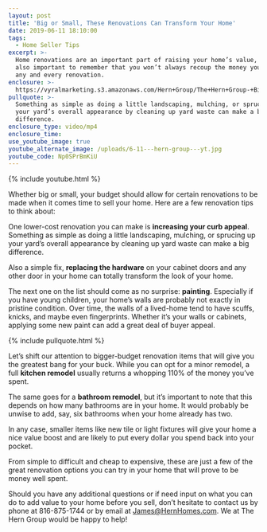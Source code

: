 ```yaml
---
layout: post
title: 'Big or Small, These Renovations Can Transform Your Home'
date: 2019-06-11 18:10:00
tags:
  - Home Seller Tips
excerpt: >-
  Home renovations are an important part of raising your home’s value, but it’s
  also important to remember that you won’t always recoup the money you spent on
  any and every renovation.
enclosure: >-
  https://vyralmarketing.s3.amazonaws.com/Hern+Group/The+Hern+Group-+Big+or+Small%2C+These+Renovations+Can+Transform+Your+Home.mp4
pullquote: >-
  Something as simple as doing a little landscaping, mulching, or sprucing up
  your yard’s overall appearance by cleaning up yard waste can make a big
  difference.
enclosure_type: video/mp4
enclosure_time:
use_youtube_image: true
youtube_alternate_image: /uploads/6-11---hern-group---yt.jpg
youtube_code: Np0SPrBmKiU
---
```


{% include youtube.html %}

Whether big or small, your budget should allow for certain renovations to be made when it comes time to sell your home. Here are a few renovation tips to think about:&nbsp;

One lower-cost renovation you can make is **increasing your curb appeal**. Something as simple as doing a little landscaping, mulching, or sprucing up your yard’s overall appearance by cleaning up yard waste can make a big difference.

Also a simple fix, **replacing the hardware** on your cabinet doors and any other door in your home can totally transform the look of your home.&nbsp;

The next one on the list should come as no surprise: **painting**. Especially if you have young children, your home’s walls are probably not exactly in pristine condition. Over time, the walls of a lived-home tend to have scuffs, knicks, and maybe even fingerprints. Whether it’s your walls or cabinets, applying some new paint can add a great deal of buyer appeal. &nbsp;

{% include pullquote.html %}

Let’s shift our attention to bigger-budget renovation items that will give you the greatest bang for your buck. While you can opt for a minor remodel, a full **kitchen remodel** usually returns a whopping 110% of the money you’ve spent. &nbsp; &nbsp;&nbsp;

The same goes for a **bathroom remodel**, but it’s important to note that this depends on how many bathrooms are in your home. It would probably be unwise to add, say, six bathrooms when your home already has two. &nbsp;

In any case, smaller items like new tile or light fixtures will give your home a nice value boost and are likely to put every dollar you spend back into your pocket.&nbsp;

From simple to difficult and cheap to expensive, these are just a few of the great renovation options you can try in your home that will prove to be money well spent.&nbsp;

Should you have any additional questions or if need input on what you can do to add value to your home before you sell, don’t hesitate to contact us by phone at 816-875-1744 or by email at [James@HernHomes.com](mailto:James@HernHomes.com). We at The Hern Group would be happy to help\!